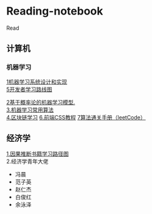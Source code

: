 # Reading-notebook
Read
## 计算机 
### 机器学习
[1机器学习系统设计和实现](https://openmlsys.github.io/index.html)<br>
[5开发者学习路线图](https://roadmap.sh/)<br>

[2基于概率论的机器学习模型.](https://github.com/probml/pyprobml)<br>
[3.机器学习常用算法](https://github.com/nosuggest/Reflection_Summary)<br>
[4.区块链学习](https://github.com/Eternaldeath/blockchainHome)
[6.前端CSS教程](https://github.com/pengfeiw/css-tutorial/blob/master/README.md)
[7算法通关手册（leetCode）](https://algo.itcharge.cn/)

## 经济学
[1.因果推断书籍学习路径图](https://www.bradyneal.com/which-causal-inference-book)<br>
2.经济学青年大佬
* 冯晨
* 范子英
* 赵仁杰
* 白俊红
* 余泳泽
